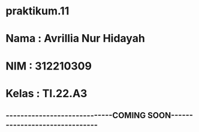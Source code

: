 # praktikum.11
# Nama : Avrillia Nur Hidayah
# NIM : 312210309
# Kelas : TI.22.A3

## -----------------------------COMING SOON-------------------------------
